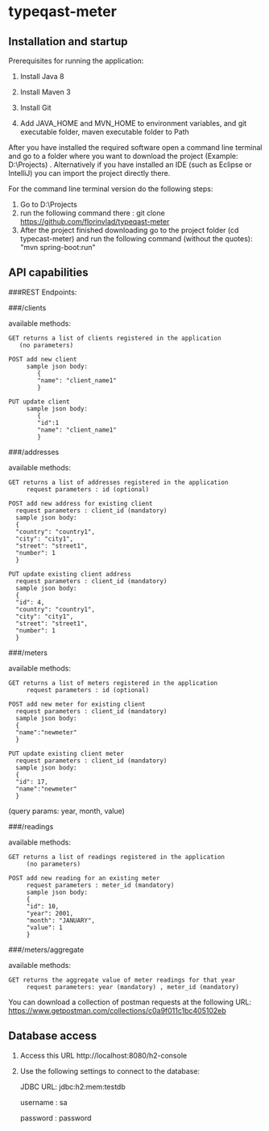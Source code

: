 # typeqast-meter

## Installation and startup

Prerequisites for running the application:

1. Install Java 8

2. Install Maven 3

3. Install Git

4. Add JAVA_HOME and MVN_HOME to environment variables, and git executable folder, maven executable folder to Path


After you have installed the required software open a command line terminal and go to a folder where 
you want to download the project (Example: D:\Projects) . Alternatively if you have installed an IDE (such as Eclipse or IntelliJ) you can import the project directly there.

For the command line terminal version do the following steps:
1. Go to D:\Projects
2. run the following command there :
git clone https://github.com/florinvlad/typeqast-meter
3. After the project finished downloading go to the project folder (cd typecast-meter) and run the following command (without the quotes):
"mvn spring-boot:run"
   
## API capabilities

###REST Endpoints:

###/clients

available methods: 

    GET returns a list of clients registered in the application
       (no parameters) 

    POST add new client 
         sample json body: 
            {
            "name": "client_name1"
            }

    PUT update client
         sample json body: 
            {
            "id":1
            "name": "client_name1"
            }


###/addresses

available methods:

    GET returns a list of addresses registered in the application
         request parameters : id (optional)

    POST add new address for existing client 
      request parameters : client_id (mandatory)
      sample json body:
      {
      "country": "country1",
      "city": "city1",
      "street": "street1",
      "number": 1
      }

    PUT update existing client address
      request parameters : client_id (mandatory)
      sample json body:
      {
      "id": 4,
      "country": "country1",
      "city": "city1",
      "street": "street1",
      "number": 1
      }

###/meters

available methods:

    GET returns a list of meters registered in the application
         request parameters : id (optional)

    POST add new meter for existing client
      request parameters : client_id (mandatory)
      sample json body:
      {
      "name":"newmeter"
      }

    PUT update existing client meter
      request parameters : client_id (mandatory)
      sample json body:
      {
      "id": 17,
      "name":"newmeter"
      }


(query params: year, month, value)

###/readings

available methods:

    GET returns a list of readings registered in the application
         (no parameters)

    POST add new reading for an existing meter
         request parameters : meter_id (mandatory)
         sample json body:
         {
         "id": 10,
         "year": 2001,
         "month": "JANUARY",
         "value": 1
         }

###/meters/aggregate

available methods:

    GET returns the aggregate value of meter readings for that year
         request parameters: year (mandatory) , meter_id (mandatory)

You can download a collection of postman requests at the following URL:
https://www.getpostman.com/collections/c0a9f011c1bc405102eb

## Database access
1. Access this URL
http://localhost:8080/h2-console
   
2. Use the following settings to connect to the database: 
 
   JDBC URL: jdbc:h2:mem:testdb
   
   username : sa
   
   password : password
